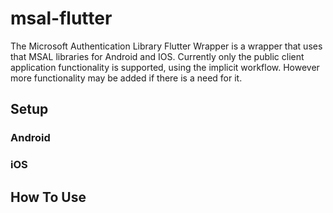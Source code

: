 # msal-flutter
The Microsoft Authentication Library Flutter Wrapper is a wrapper that uses that MSAL libraries for Android and IOS. Currently only the public client application functionality is supported, using the implicit workflow. 
However more functionality may be added if there is a need for it.

## Setup

### Android

### iOS


## How To Use
